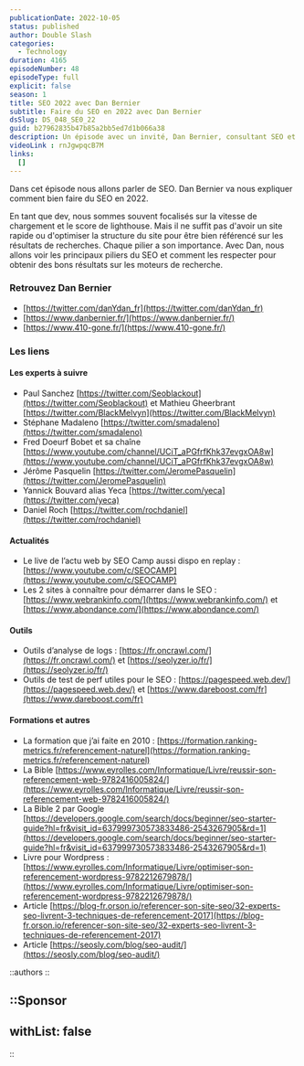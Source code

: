 ```yaml
---
publicationDate: 2022-10-05
status: published
author: Double Slash
categories:
  - Technology
duration: 4165
episodeNumber: 48
episodeType: full
explicit: false
season: 1
title: SEO 2022 avec Dan Bernier
subtitle: Faire du SEO en 2022 avec Dan Bernier
dsSlug: DS_048_SE0_22
guid: b27962835b47b85a2bb5ed7d1b066a38
description: Un épisode avec un invité, Dan Bernier, consultant SEO et cofondateur de 410 Gone "Alsace". Avec lui, nous allons parler de SEO et comprendre comment rendre son site indexable et référencé dans les résultats de recherche.
videoLink : rnJgwpqcB7M
links:
  []
---
```


Dans cet épisode nous allons parler de SEO. Dan Bernier va nous expliquer comment bien faire du SEO en 2022.

En tant que dev, nous sommes souvent focalisés sur la vitesse de chargement et le score de lighthouse.
Mais il ne suffit pas d'avoir un site rapide ou d'optimiser la structure du site pour être bien référencé sur les résultats de recherches.
Chaque pilier a son importance. Avec Dan, nous allons voir les principaux piliers du SEO et comment les respecter pour obtenir des bons résultats sur les moteurs de recherche.

### Retrouvez Dan Bernier

- [https://twitter.com/danYdan_fr](https://twitter.com/danYdan_fr)
- [https://www.danbernier.fr/](https://www.danbernier.fr/)
- [https://www.410-gone.fr/](https://www.410-gone.fr/)

### Les liens

#### Les experts à suivre

- Paul Sanchez [https://twitter.com/Seoblackout](https://twitter.com/Seoblackout) et Mathieu Gheerbrant [https://twitter.com/BlackMelvyn](https://twitter.com/BlackMelvyn)
- Stéphane Madaleno [https://twitter.com/smadaleno](https://twitter.com/smadaleno)
- Fred Doeurf Bobet et sa chaîne [https://www.youtube.com/channel/UCiT_aPGfrfKhk37evgxOA8w](https://www.youtube.com/channel/UCiT_aPGfrfKhk37evgxOA8w)
- Jérôme Pasquelin [https://twitter.com/JeromePasquelin](https://twitter.com/JeromePasquelin)
- Yannick Bouvard alias Yeca [https://twitter.com/yeca](https://twitter.com/yeca)
- Daniel Roch [https://twitter.com/rochdaniel](https://twitter.com/rochdaniel)

#### Actualités

- Le live de l’actu web by SEO Camp aussi dispo en replay : [https://www.youtube.com/c/SEOCAMP](https://www.youtube.com/c/SEOCAMP)
- Les 2 sites à connaître pour démarrer dans le SEO : [https://www.webrankinfo.com/](https://www.webrankinfo.com/) et [https://www.abondance.com/](https://www.abondance.com/)

#### Outils

- Outils d’analyse de logs : [https://fr.oncrawl.com/](https://fr.oncrawl.com/) et [https://seolyzer.io/fr/](https://seolyzer.io/fr/)
- Outils de test de perf utiles pour le SEO : [https://pagespeed.web.dev/](https://pagespeed.web.dev/) et [https://www.dareboost.com/fr](https://www.dareboost.com/fr)

#### Formations et autres

- La formation que j’ai faite en 2010 : [https://formation.ranking-metrics.fr/referencement-naturel](https://formation.ranking-metrics.fr/referencement-naturel)
- La Bible [https://www.eyrolles.com/Informatique/Livre/reussir-son-referencement-web-9782416005824/](https://www.eyrolles.com/Informatique/Livre/reussir-son-referencement-web-9782416005824/)
- La Bible 2 par Google [https://developers.google.com/search/docs/beginner/seo-starter-guide?hl=fr&visit_id=637999730573833486-2543267905&rd=1](https://developers.google.com/search/docs/beginner/seo-starter-guide?hl=fr&visit_id=637999730573833486-2543267905&rd=1)
- Livre pour Wordpress : [https://www.eyrolles.com/Informatique/Livre/optimiser-son-referencement-wordpress-9782212679878/](https://www.eyrolles.com/Informatique/Livre/optimiser-son-referencement-wordpress-9782212679878/)
- Article [https://blog-fr.orson.io/referencer-son-site-seo/32-experts-seo-livrent-3-techniques-de-referencement-2017](https://blog-fr.orson.io/referencer-son-site-seo/32-experts-seo-livrent-3-techniques-de-referencement-2017)
- Article [https://seosly.com/blog/seo-audit/](https://seosly.com/blog/seo-audit/)

::authors
::

::Sponsor
---
withList: false
---
::
